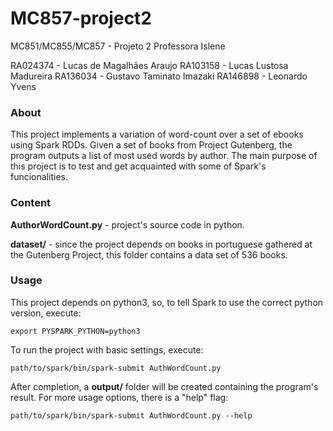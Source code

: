 # MC857-project2
MC851/MC855/MC857 - Projeto 2
Professora Islene

RA024374 - Lucas de Magalhães Araujo
RA103158 - Lucas Lustosa Madureira
RA136034 - Gustavo Taminato Imazaki
RA146898 - Leonardo Yvens

### About

This project implements a variation of word-count over a set of ebooks using Spark RDDs. Given a set of books from Project Gutenberg, the program outputs a list of most used words by author. The main purpose of this project is to test and get acquainted with some of Spark's funcionalities.

### Content

**AuthorWordCount.py** - project's source code in python.

**dataset/** - since the project depends on books in portuguese gathered at the Gutenberg Project, this folder contains a data set of 536 books.

###  Usage

This project depends on python3, so, to tell Spark to use the correct python version, execute:

	export PYSPARK_PYTHON=python3

To run the project with basic settings, execute:

	path/to/spark/bin/spark-submit AuthWordCount.py

After completion, a **output/** folder will be created containing the program's result. For more usage options, there is a "help" flag:

	path/to/spark/bin/spark-submit AuthWordCount.py --help